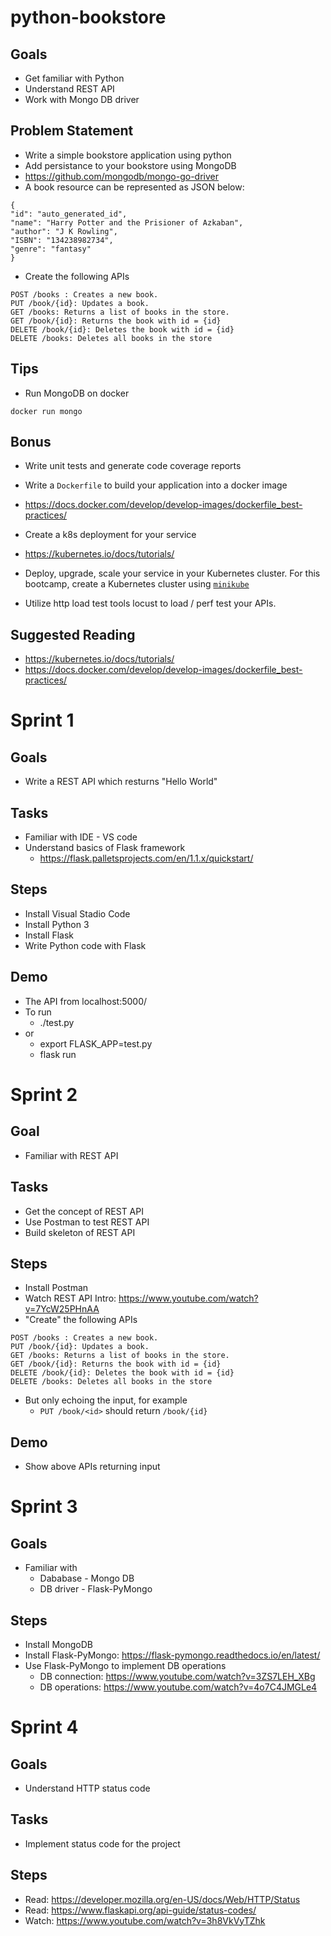 # python-bookstore

## Goals

- Get familiar with Python
- Understand REST API
- Work with Mongo DB driver

## Problem Statement
- Write a simple bookstore application using python
- Add persistance to your bookstore using MongoDB
- https://github.com/mongodb/mongo-go-driver
- A book resource can be represented as JSON below:
```
{
"id": "auto_generated_id",
"name": "Harry Potter and the Prisioner of Azkaban",
"author": "J K Rowling",
"ISBN": "134238982734",
"genre": "fantasy"
}
```
- Create the following APIs

```
POST /books : Creates a new book.
PUT /book/{id}: Updates a book.
GET /books: Returns a list of books in the store.
GET /book/{id}: Returns the book with id = {id}
DELETE /book/{id}: Deletes the book with id = {id}
DELETE /books: Deletes all books in the store
```
## Tips
- Run MongoDB on docker
```
docker run mongo
```
## Bonus
- Write unit tests and generate code coverage reports

- Write a `Dockerfile` to build your application into a docker image
- https://docs.docker.com/develop/develop-images/dockerfile_best-practices/

- Create a k8s deployment for your service
- https://kubernetes.io/docs/tutorials/

- Deploy, upgrade, scale your service in your Kubernetes cluster. For this bootcamp, create a Kubernetes cluster using [`minikube`](https://github.com/kubernetes/minikube)

- Utilize http load test tools locust to load / perf test your APIs.

## Suggested Reading
* https://kubernetes.io/docs/tutorials/
* https://docs.docker.com/develop/develop-images/dockerfile_best-practices/

# Sprint 1

## Goals
- Write a REST API which resturns "Hello World"

## Tasks
- Familiar with IDE - VS code
- Understand basics of Flask framework
  - https://flask.palletsprojects.com/en/1.1.x/quickstart/

## Steps
- Install Visual Stadio Code
- Install Python 3
- Install Flask
- Write Python code with Flask

## Demo
- The API from localhost:5000/
- To run
  - ./test.py
- or
  - export FLASK_APP=test.py
  - flask run

# Sprint 2

## Goal

- Familiar with REST API

## Tasks

- Get the concept of REST API
- Use Postman to test REST API
- Build skeleton of REST API

## Steps

- Install Postman
- Watch REST API Intro: https://www.youtube.com/watch?v=7YcW25PHnAA
- "Create" the following APIs
```
POST /books : Creates a new book.
PUT /book/{id}: Updates a book.
GET /books: Returns a list of books in the store.
GET /book/{id}: Returns the book with id = {id}
DELETE /book/{id}: Deletes the book with id = {id}
DELETE /books: Deletes all books in the store
```
- But only echoing the input, for example
  - `PUT /book/<id>` should return `/book/{id}`
  
## Demo
- Show above APIs returning input  

# Sprint 3

## Goals

- Familiar with 
  - Dababase - Mongo DB
  - DB driver - Flask-PyMongo

## Steps

- Install MongoDB
- Install Flask-PyMongo: https://flask-pymongo.readthedocs.io/en/latest/
- Use Flask-PyMongo to implement DB operations
  - DB connection: https://www.youtube.com/watch?v=3ZS7LEH_XBg
  - DB operations: https://www.youtube.com/watch?v=4o7C4JMGLe4

# Sprint 4

## Goals

- Understand HTTP status code

## Tasks

- Implement status code for the project

## Steps

- Read: https://developer.mozilla.org/en-US/docs/Web/HTTP/Status
- Read: https://www.flaskapi.org/api-guide/status-codes/
- Watch: https://www.youtube.com/watch?v=3h8VkVyTZhk
